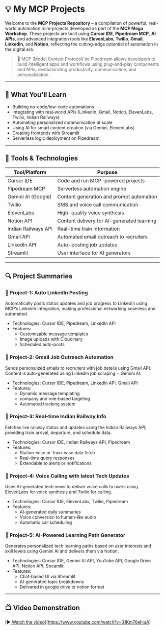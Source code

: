 # 💡 My MCP Projects

Welcome to the **MCP Projects Repository** – a compilation of powerful, real-world automation mini-projects developed as part of the **MCP Mega Workshop**. These projects are built using **Cursor IDE**, **Pipedream MCP**, **AI APIs**, and advanced integration tools like **ElevenLabs**, **Twilio**, **Gmail**, **LinkedIn**, and **Notion**, reflecting the cutting-edge potential of automation in the digital era.

> 🔗 MCP (Model Context Protocol) by Pipedream allows developers to build intelligent apps and workflows using plug-and-play components and APIs, revolutionizing productivity, communication, and personalization.

---

## 🧠 What You'll Learn

- Building no-code/low-code automations
- Integrating with real-world APIs (LinkedIn, Gmail, Notion, ElevenLabs, Twilio, Indian Railways)
- Automating personalized communication at scale
- Using AI for smart content creation (via Gemini, ElevenLabs)
- Creating frontends with Streamlit
- Serverless logic deployment on Pipedream

---

## 🧰 Tools & Technologies

| Tool/Platform       | Purpose                                        |
|---------------------|------------------------------------------------|
| Cursor IDE          | Code and run MCP-powered projects              |
| Pipedream MCP       | Serverless automation engine                   |
| Gemini AI (Google)  | Content generation and prompt automation       |
| Twilio              | SMS and voice call communication               |
| ElevenLabs          | High-quality voice synthesis                   |
| Notion API          | Content delivery for AI-generated learning     |
| Indian Railways API | Real-time train information                    |
| Gmail API           | Automated email outreach to recruiters         |
| LinkedIn API        | Auto-posting job updates                       |
| Streamlit           | User interface for AI generators               |

---

## 🔍 Project Summaries

### 📌 Project-1: Auto LinkedIn Posting
Automatically posts status updates and job progress to LinkedIn using MCP’s LinkedIn integration, making professional networking seamless and automated.

- Technologies: Cursor IDE, Pipedream, LinkedIn API
- Features:
  - Customizable message templates
  - Image uploads with Cloudinary
  - Scheduled auto-posts


### 📌 Project-2: Gmail Job Outreach Automation
Sends personalized emails to recruiters with job details using Gmail API. Content is auto-generated using LinkedIn job scraping + Gemini AI.

- Technologies: Cursor IDE, Pipedream, LinkedIn API, Gmail API
- Features:
  - Dynamic message templating
  - company and role-based targeting
  - Automated tracking system


### 📌 Project-3: Real-time Indian Railway Info
Fetches live railway status and updates using the Indian Railways API, providing train arrival, departure, and schedule data.

- Technologies: Cursor IDE, Indian Railways API, Pipedream
- Features:
  - Station-wise or Train-wise data fetch
  - Real-time query responses
  - Extendable to alerts or notifications


### 📌 Project-4: Voice Calling with latest Tech Updates
Uses AI-generated tech news to deliver voice calls to users using ElevenLabs for voice synthesis and Twilio for calling.

- Technologies: Cursor IDE, ElevenLabs, Twilio, Pipedream
- Features:
  - AI-generated daily summaries
  - Voice conversion to human-like audio
  - Automatic call scheduling


### 📌 Project-5: AI-Powered Learning Path Generator
Generates personalized tech learning paths based on user interests and skill levels using Gemini AI and delivers them via Notion.

- Technologies: Cursor IDE, Gemini AI API, YouTube API, Google Drive API, Notion API, Streamlit
- Features:
  - Chat-based UI via Streamlit
  - AI-generated topic breakdowns
  - Delivered in google drive or notion format

---

## 📺 Video Demonstration

[▶️[ Watch the video](https://www.youtube.com/watch?v=31Km76ehiuA)](https://www.youtube.com/watch?v=31Km76ehiuA)
